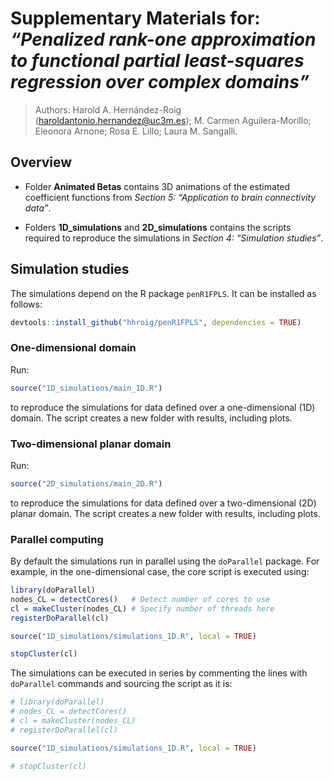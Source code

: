 
<!-- README.md is generated from README.Rmd. Please edit that file -->

# Supplementary Materials for: *“Penalized rank-one approximation to functional partial least-squares regression over complex domains”*

> Authors: Harold A. Hernández-Roig (<haroldantonio.hernandez@uc3m.es>);
> M. Carmen Aguilera-Morillo; Eleonora Arnone; Rosa E. Lillo; Laura M.
> Sangalli.

## Overview

- Folder **Animated Betas** contains 3D animations of the estimated
  coefficient functions from *Section 5: “Application to brain
  connectivity data”*.

- Folders **1D_simulations** and **2D_simulations** contains the scripts
  required to reproduce the simulations in *Section 4: “Simulation
  studies”*.

## Simulation studies

The simulations depend on the R package `penR1FPLS`. It can be installed
as follows:

``` r
devtools::install_github("hhroig/penR1FPLS", dependencies = TRUE)
```

### One-dimensional domain

Run:

``` r
source("1D_simulations/main_1D.R")
```

to reproduce the simulations for data defined over a one-dimensional
(1D) domain. The script creates a new folder with results, including
plots.

### Two-dimensional planar domain

Run:

``` r
source("2D_simulations/main_2D.R")
```

to reproduce the simulations for data defined over a two-dimensional
(2D) planar domain. The script creates a new folder with results,
including plots.

### Parallel computing

By default the simulations run in parallel using the `doParallel`
package. For example, in the one-dimensional case, the core script is
executed using:

``` r
library(doParallel)
nodes_CL = detectCores()   # Detect number of cores to use
cl = makeCluster(nodes_CL) # Specify number of threads here
registerDoParallel(cl)

source("1D_simulations/simulations_1D.R", local = TRUE)

stopCluster(cl)
```

The simulations can be executed in series by commenting the lines with
`doParallel` commands and sourcing the script as it is:

``` r
# library(doParallel)
# nodes_CL = detectCores()   
# cl = makeCluster(nodes_CL) 
# registerDoParallel(cl)

source("1D_simulations/simulations_1D.R", local = TRUE)

# stopCluster(cl)
```
